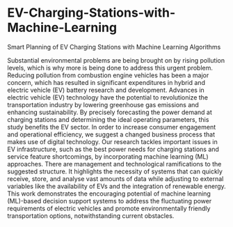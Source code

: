 # EV-Charging-Stations-with-Machine-Learning
Smart Planning of EV Charging Stations with Machine Learning Algorithms

Substantial environmental problems are being brought on by rising pollution levels, which is why more is being done to address this urgent problem. Reducing pollution from combustion engine vehicles has been a major concern, which has resulted in significant expenditures in hybrid and electric vehicle (EV) battery research and development. Advances in electric vehicle (EV) technology have the potential to revolutionize the transportation industry by lowering greenhouse gas emissions and enhancing sustainability.
By precisely forecasting the power demand at charging stations and determining the ideal operating parameters, this study benefits the EV sector. In order to increase consumer engagement and operational efficiency, we suggest a changed business process that makes use of digital technology. Our research tackles important issues in EV infrastructure, such as the best power needs for charging stations and service feature shortcomings, by incorporating machine learning (ML) approaches.
There are management and technological ramifications to the suggested structure. It highlights the necessity of systems that can quickly receive, store, and analyse vast amounts of data while adjusting to external variables like the availability of EVs and the integration of renewable energy. This work demonstrates the encouraging potential of machine learning (ML)-based decision support systems to address the fluctuating power requirements of electric vehicles and promote environmentally friendly transportation options, notwithstanding current obstacles.
